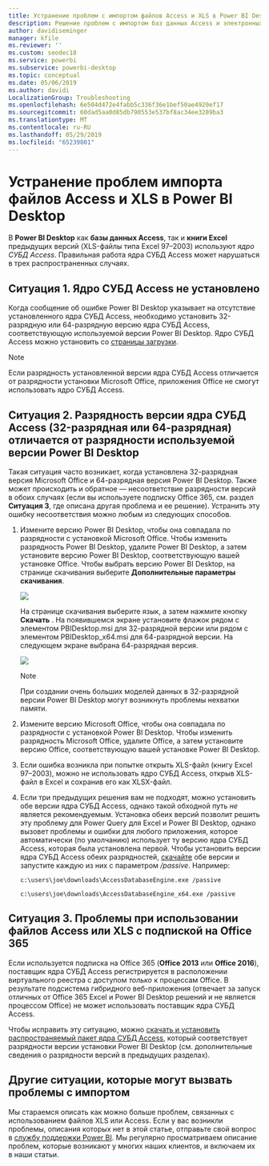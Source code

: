 ```yaml
---
title: Устранение проблем с импортом файлов Access и XLS в Power BI Desktop
description: Решение проблем с импортом баз данных Access и электронных таблиц XLS в Power BI Desktop и Power Query
author: davidiseminger
manager: kfile
ms.reviewer: ''
ms.custom: seodec18
ms.service: powerbi
ms.subservice: powerbi-desktop
ms.topic: conceptual
ms.date: 05/06/2019
ms.author: davidi
LocalizationGroup: Troubleshooting
ms.openlocfilehash: 6e504d472e4fabb5c336f36e1bef50ae4920ef17
ms.sourcegitcommit: 60dad5aa0d85db790553e537bf8ac34ee3289ba3
ms.translationtype: MT
ms.contentlocale: ru-RU
ms.lasthandoff: 05/29/2019
ms.locfileid: "65239801"
---
```

# <a name="resolve-issues-importing-access-and-xls-files-in-power-bi-desktop"></a>Устранение проблем импорта файлов Access и XLS в Power BI Desktop
В **Power BI Desktop** как **базы данных Access**, так и **книги Excel** предыдущих версий (XLS-файлы типа Excel 97–2003) используют *ядро СУБД Access*. Правильная работа ядра СУБД Access может нарушаться в трех распространенных случаях.

## <a name="situation-1-no-access-database-engine-installed"></a>Ситуация 1. Ядро СУБД Access не установлено
Когда сообщение об ошибке Power BI Desktop указывает на отсутствие установленного ядра СУБД Access, необходимо установить 32-разрядную или 64-разрядную версию ядра СУБД Access, соответствующую используемой версии Power BI Desktop. Ядро СУБД Access можно установить со [страницы загрузки](http://www.microsoft.com/download/details.aspx?id=13255).

>[!NOTE]
>Если разрядность установленной версии ядра СУБД Access отличается от разрядности установки Microsoft Office, приложения Office не смогут использовать ядро СУБД Access.

## <a name="situation-2-the-access-database-engine-bit-version-32-bit-or-64-bit-is-different-from-your-power-bi-desktop-bit-version"></a>Ситуация 2. Разрядность версии ядра СУБД Access (32-разрядная или 64-разрядная) отличается от разрядности используемой версии Power BI Desktop
Такая ситуация часто возникает, когда установлена 32-разрядная версия Microsoft Office и 64-разрядная версия Power BI Desktop. Также может происходить и обратное — несоответствие разрядности версий в обоих случаях (если вы используете подписку Office 365, см. раздел **Ситуация 3**, где описана другая проблема и ее решение). Устранить эту ошибку несоответствия можно любым из следующих способов.

1. Измените версию Power BI Desktop, чтобы она совпадала по разрядности с установкой Microsoft Office. Чтобы изменить разрядность Power BI Desktop, удалите Power BI Desktop, а затем установите версию Power BI Desktop, соответствующую вашей установке Office. Чтобы выбрать версию Power BI Desktop, на странице скачивания выберите **Дополнительные параметры скачивания**.
   
   ![](media/desktop-access-database-errors/desktop-access-errors-1.png)
   
   На странице скачивания выберите язык, а затем нажмите кнопку **Скачать** . На появившемся экране установите флажок рядом с элементом PBIDesktop.msi для 32-разрядной версии или рядом с элементом PBIDesktop_x64.msi для 64-разрядной версии. На следующем экране выбрана 64-разрядная версия.
   
   ![](media/desktop-access-database-errors/desktop-access-errors-2.png)
   
   >[!NOTE]
   >При создании очень больших моделей данных в 32-разрядной версии Power BI Desktop могут возникнуть проблемы нехватки памяти.
2. Измените версию Microsoft Office, чтобы она совпадала по разрядности с установкой Power BI Desktop. Чтобы изменить разрядность Microsoft Office, удалите Office, а затем установите версию Office, соответствующую вашей установке Power BI Desktop.
3. Если ошибка возникла при попытке открыть XLS-файл (книгу Excel 97–2003), можно не использовать ядро СУБД Access, открыв XLS-файл в Excel и сохранив его как XLSX-файл.
4. Если три предыдущих решения вам не подходят, можно установить обе версии ядра СУБД Access, однако такой обходной путь *не* является рекомендуемым. Установка обеих версий позволит решить эту проблему для Power Query для Excel и Power BI Desktop, однако вызовет проблемы и ошибки для любого приложения, которое автоматически (по умолчанию) использует ту версию ядра СУБД Access, которая была установлена первой. Чтобы установить версии ядра СУБД Access обеих разрядностей, [скачайте](http://www.microsoft.com/download/details.aspx?id=13255) обе версии и запустите каждую из них с параметром */passive*. Например:
   
       c:\users\joe\downloads\AccessDatabaseEngine.exe /passive
   
       c:\users\joe\downloads\AccessDatabaseEngine_x64.exe /passive

## <a name="situation-3-trouble-using-access-or-xls-files-with-an-office-365-subscription"></a>Ситуация 3. Проблемы при использовании файлов Access или XLS с подпиской на Office 365
Если используется подписка на Office 365 (**Office 2013** или **Office 2016**), поставщик ядра СУБД Access регистрируется в расположении виртуального реестра с доступом *только* к процессам Office. В результате подсистема гибридного веб-приложения (отвечает за запуск отличных от Office 365 Excel и Power BI Desktop решений и не является процессом Office) не может использовать поставщик ядра СУБД Access.

Чтобы исправить эту ситуацию, можно [скачать и установить распространяемый пакет ядра СУБД Access](http://www.microsoft.com/download/details.aspx?id=13255), который соответствует разрядности версии установки Power BI Desktop (см. дополнительные сведения о разрядности версий в предыдущих разделах).

## <a name="other-situations-that-cause-import-issues"></a>Другие ситуации, которые могут вызвать проблемы с импортом
Мы стараемся описать как можно больше проблем, связанных с использованием файлов XLS или Access. Если у вас возникли проблемы, описания которых нет в этой статье, отправьте свой вопрос в [службу поддержки Power BI](https://powerbi.microsoft.com/support/). Мы регулярно просматриваем описание проблем, которые возникают у многих наших клиентов, и включаем их в наши статьи.

